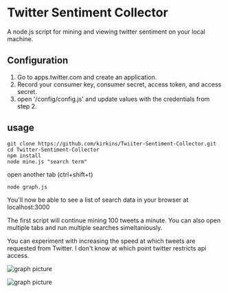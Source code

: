 # Twitter Sentiment Collector

A node.js script for mining and viewing twitter sentiment on your local machine. 

## Configuration
1. Go to apps.twitter.com and create an application.
2. Record your consumer key, consumer secret, access token, and access secret.
3. open '/config/config.js' and update values with the credentials from step 2.

## usage
    git clone https://github.com/kirkins/Twiiter-Sentiment-Collector.git
    cd Twitter-Sentiment-Collector
    npm install
    node mine.js "search term"
    
open another tab (ctrl+shift+t)
    
    node graph.js

You'll now be able to see a list of search data in your browser at localhost:3000

The first script will continue mining 100 tweets a minute. You can also open multiple tabs and run multiple searches simeltaniously. 

You can experiment with increasing the speed at which tweets are requested from Twitter. I don't know at which point twitter restricts api access.

![graph picture](http://imgur.com/a/uTxur)

![graph picture](http://imgur.com/a/9RxLU)
